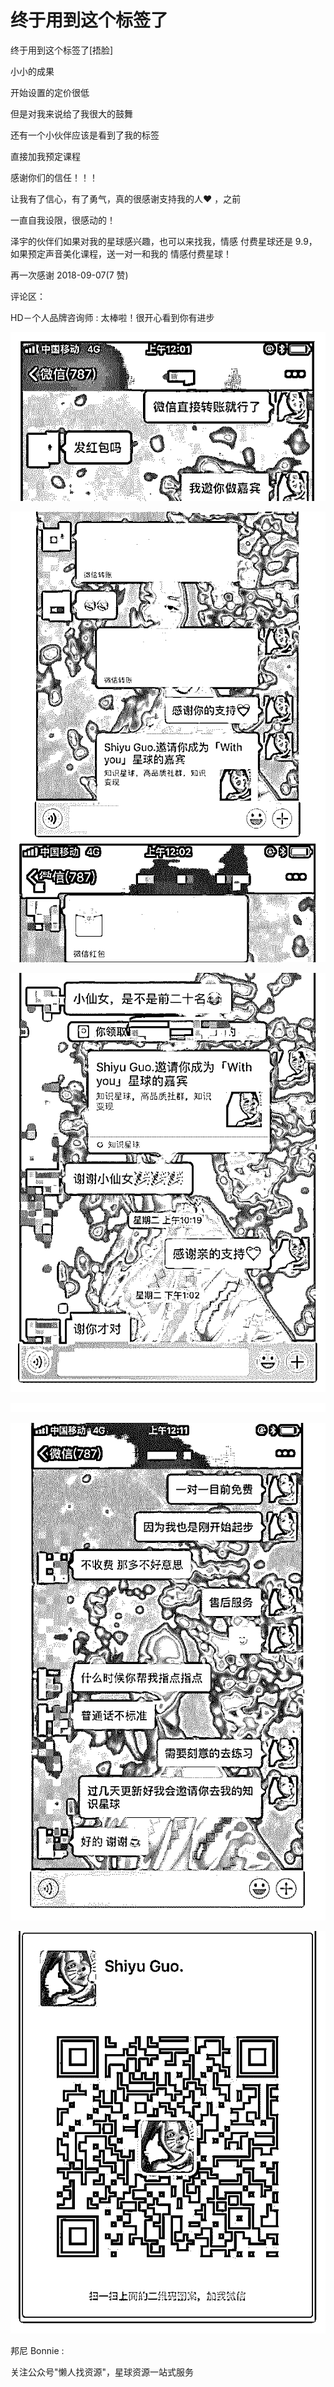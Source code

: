 # 终于用到这个标签了

终于用到这个标签了[捂脸]

小小的成果

开始设置的定价很低

但是对我来说给了我很大的鼓舞

还有一个小伙伴应该是看到了我的标签

直接加我预定课程

感谢你们的信任！！！

让我有了信心，有了勇气，真的很感谢支持我的人❤ ，之前

一直自我设限，很感动的！

泽宇的伙伴们如果对我的星球感兴趣，也可以来找我，情感 付费星球还是 9.9，如果预定声音美化课程，送一对一和我的 情感付费星球！

再一次感谢 2018-09-07(7 赞)

评论区：

HD－个人品牌咨询师 : 太棒啦！很开心看到你有进步

![image](img/Image_376.png)

![image](img/Image_377.png)

![image](img/Image_378.png)

![image](img/Image_379.png)

![image](img/Image_380.png)

![image](img/Image_381.png)

邦尼 Bonnie :

关注公众号"懒人找资源"，星球资源一站式服务